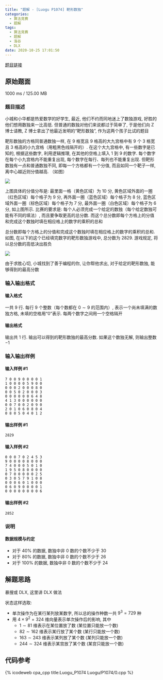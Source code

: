 ```yaml
---
title: "题解 - [Luogu P1074] 靶形数独"
categories:
  - 算法竞赛
  - 题解
tags:
  - 算法竞赛
  - 题解
  - 洛谷
  - DLX
date: 2020-10-25 17:01:50
---
```


[题目链接](https://www.luogu.com.cn/problem/P1074)

<!-- more -->

## 原始题面

1000 ms / 125.00 MB

### 题目描述

小城和小华都是热爱数学的好学生, 最近, 他们不约而同地迷上了数独游戏, 好胜的他们想用数独来一比高低. 但普通的数独对他们来说都过于简单了, 于是他们向 Z 博士请教, Z 博士拿出了他最近发明的“靶形数独”, 作为这两个孩子比试的题目

靶形数独的方格同普通数独一样, 在 $9$ 格宽且 $9$ 格高的大九宫格中有 $9$ 个 $3$ 格宽且 $3$ 格高的小九宫格（用粗黑色线隔开的）. 在这个大九宫格中, 有一些数字是已知的, 根据这些数字, 利用逻辑推理, 在其他的空格上填入 $1$ 到 $9$ 的数字. 每个数字在每个小九宫格内不能重复出现, 每个数字在每行、每列也不能重复出现. 但靶形数独有一点和普通数独不同, 即每一个方格都有一个分值, 而且如同一个靶子一样, 离中心越近则分值越高. （如图）

![](1.webp)

上图具体的分值分布是: 最里面一格（黄色区域）为 $10$ 分, 黄色区域外面的一圈（红色区域）每个格子为 $9$ 分, 再外面一圈（蓝色区域）每个格子为 $8$ 分, 蓝色区域外面一圈（棕色区域）每个格子为 $7$ 分, 最外面一圈（白色区域）每个格子为 $6$ 分, 如上图所示. 比赛的要求是: 每个人必须完成一个给定的数独（每个给定数独可能有不同的填法）, 而且要争取更高的总分数. 而这个总分数即每个方格上的分值和完成这个数独时填在相应格上的数字的乘积的总和

总分数即每个方格上的分值和完成这个数独时填在相应格上的数字的乘积的总和. 如图, 在以下的这个已经填完数字的靶形数独游戏中, 总分数为 $2829$. 游戏规定, 将以总分数的高低决出胜负

![](2.webp)

由于求胜心切, 小城找到了善于编程的你, 让你帮他求出, 对于给定的靶形数独, 能够得到的最高分数

### 输入输出格式

#### 输入格式

一共 $9$ 行. 每行 $9$ 个整数（每个数都在 $0 \sim 9$ 的范围内）, 表示一个尚未填满的数独方格, 未填的空格用“$0$”表示. 每两个数字之间用一个空格隔开

#### 输出格式

输出共 $1$ 行. 输出可以得到的靶形数独的最高分数. 如果这个数独无解, 则输出整数 $-1$

### 输入输出样例

#### 输入样例 #1

```input1
7 0 0 9 0 0 0 0 1
1 0 0 0 0 5 9 0 0
0 0 0 2 0 0 0 8 0
0 0 5 0 2 0 0 0 3
0 0 0 0 0 0 6 4 8
4 1 3 0 0 0 0 0 0
0 0 7 0 0 2 0 9 0
2 0 1 0 6 0 8 0 4
0 8 0 5 0 4 0 1 2
```

#### 输出样例 #1

```output1
2829
```

#### 输入样例 #2

```input2
0 0 0 7 0 2 4 5 3
9 0 0 0 0 8 0 0 0
7 4 0 0 0 5 0 1 0
1 9 5 0 8 0 0 0 0
0 7 0 0 0 0 0 2 5
0 3 0 5 7 9 1 0 8
0 0 0 6 0 1 0 0 0
0 6 0 9 0 0 0 0 1
0 0 0 0 0 0 0 0 6
```

#### 输出样例 #2

```output2
2852
```

### 说明

#### 数据规模与约定

- 对于 $40\%$ 的数据, 数独中非 $0$ 数的个数不少于 $30$
- 对于 $80\%$ 的数据, 数独中非 $0$ 数的个数不少于 $26$
- 对于 $100\%$ 的数据, 数独中非 $0$ 数的个数不少于 $24$

## 解题思路

暴搜或 DLX, 这里讲 DLX 做法

状态这样选取:

- 单次操作为在某行某列放某数字, 所以总的操作种数一共 $9^3=729$ 种
- 用 $4\times 9^2=324$ 维向量表示单次操作后的影响, 其中
  - $1\sim 81$ 维表示在某位置放了数 (某位置只能放一个数)
  - $82\sim 162$ 维表示某行放了某个数 (某行只能放一个数)
  - $163\sim 243$ 维表示某列放了某个数 (某列只能放一个数)
  - $244\sim 324$ 维表示某宫放了某个数 (某宫只能放一个数)

## 代码参考

{% icodeweb cpa_cpp title:Luogu_P1074 Luogu/P1074/0.cpp %}
